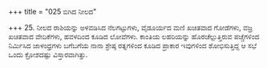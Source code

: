+++
title = "025 ಬಿಗಿದ ನೀಲದ"

+++
25. ನೀಲದ ರಾಶಿಯನ್ನು ಅಳವಡಿಸಿದ  ನೆಲಗಟ್ಟುಗಳು, ವೈಡೂರ್ಯದ ಮಣಿ ಖಚಿತವಾದ ಗೋಡೆಗಳು, ವಜ್ರ ಖಚಿತವಾದ ವೇದಿಕೆಗಳು, ಹವಳದಿಂದ ಕೂಡಿದ ಲೋವೆಗಳು. ಕಾಂತಿಯ ಲಹರಿಯನ್ನು ಹೊರಚೆಲ್ಲುತ್ತಿರುವ ಪಚ್ಚೆಗಳಿಂದ ನಿರ್ಮಿಸಿದ ಜಾಳಂಧ್ರಗಳು ಬಗೆಬಗೆಯ ನಾನಾ ಶ್ರೇಷ್ಠ ರತ್ನಗಳಿಂದ ಕೂಡಿದ ಪ್ರಾಕಾರ ಇವುಗಳಿಂದ ಶೋಭಿಸುತ್ತಿದ್ದ ಆ ಸಭೆ ಒಂದು ಕ್ರೋಶದಷ್ಟು ವಿಸ್ತಾರವಾಗಿತ್ತು.